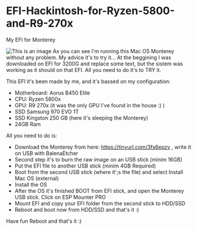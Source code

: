 # EFI-Hackintosh-for-Ryzen-5800-and-R9-270x
My EFI for Monterey


![This is an image](https://i.imgur.com/y2sxYGm.png)
As you can see I'm running this Mac OS Monterey without any problem.
My advice it's to try it... At the beggining I was downloaded on EFI for 3200G and replace some text, but the sistem was working as it should on that EFI.
All you need to do it's to TRY it.

This EFI it's been made by me, and it's bassed on my configuration:


 - Motherboard: Aorus B450 Elite
 - CPU: Ryzen 5800x
 - GPU: R9 270x (it was the only GPU I've found in the house :) )
 - SSD Samsung 970 EVO 1T
 - SSD Kingston 250 GB (here it's sleeping the Monterey)
 - 24GB Ram

All you need to do is:

- Download the Monterey from here: https://tinyurl.com/3fs6epzv , write it on USB with BalenaEtcher 
- Second step it's to burn the raw image on an USB stick (minim 16GB)
- Put the EFI file to another USB stick (minim 4GB Required)
- Boot from the second USB stick (where it';s the file) and select Install Mac OS (external)
- Install the OS
- After the OS it's finished BOOT from EFI stick, and open the Monterey USB stick. Click on ESP Mounter PRO
- Mount EFI and copy your EFI folder from the second stick to HDD/SSD
- Reboot and boot now from HDD/SSD and that's it :)

Have fun
Reboot and that's it :)
